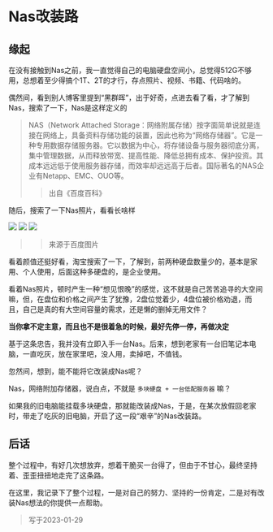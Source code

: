 # Nas改装路

## 缘起

在没有接触到Nas之前，我一直觉得自己的电脑硬盘空间小，总觉得512G不够用，总想着至少得搞个1T、2T的才行，存点照片、视频、书籍、代码啥的。

偶然间，看到别人博客里提到“黑群晖”，出于好奇，点进去看了看，才了解到Nas，搜索了一下，Nas是这样定义的

> NAS（Network Attached Storage：网络附属存储）按字面简单说就是连接在网络上，具备资料存储功能的装置，因此也称为“网络存储器”。它是一种专用数据存储服务器。它以数据为中心，将存储设备与服务器彻底分离，集中管理数据，从而释放带宽、提高性能、降低总拥有成本、保护投资。其成本远远低于使用服务器存储，而效率却远远高于后者。国际著名的NAS企业有Netapp、EMC、OUO等。
>> 出自《百度百科》

随后，搜索了一下Nas照片，看看长啥样

![](/assets/img/diy/refit_nas/1-1.jpg)
![](/assets/img/diy/refit_nas/1-2.jpg)
![](/assets/img/diy/refit_nas/1-3.jpg)

>> 来源于百度图片

看着颜值还挺好看，淘宝搜索了一下，了解到，前两种硬盘数量少的，基本是家用、个人使用，后面这种多硬盘的，是企业使用。

看着Nas照片，顿时产生一种“想见恨晚”的感觉，这不就是自己苦苦追寻的大空间嘛，但，在盘位和价格之间产生了犹豫，2盘位觉着少，4盘位被价格劝退，而且，自己是真的有大空间容量的需求，还是懒的删掉无用文件？

**当你拿不定主意，而且也不是很着急的时候，最好先停一停，再做决定**

基于这条忠告，我并没有立即入手一台Nas。后来，想到老家有一台旧笔记本电脑，一直吃灰，放在家里吧，没人用，卖掉吧，不值钱。

忽然间，想到，能不能将它改装成Nas呢？

Nas，网络附加存储器，说白点，不就是 `多块硬盘 + 一台低配服务器` 嘛？

如果我的旧电脑能挂载多块硬盘，那就能改装成Nas，于是，在某次放假回老家时，带走了吃灰的旧电脑，开启了这一段“艰辛”的Nas改装路。

## 后话

整个过程中，有好几次想放弃，想着干脆买一台得了，但由于不甘心，最终坚持着、歪歪扭扭地走完了这条路。

在这里，我记录下了整个过程，一是对自己的努力、坚持的一份肯定，二是对有改装Nas想法的你提供一点帮助。

> 写于2023-01-29
